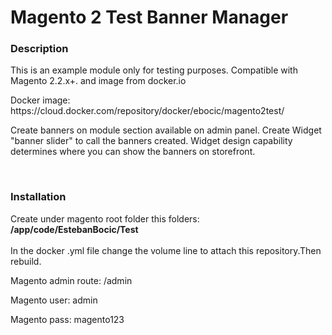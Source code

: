 # Magento 2 Test Banner Manager

<h3>Description</h3>
<p>
	This is an example module only for testing purposes. Compatible with Magento 2.2.x+. and image from docker.io
</p>
<p>Docker image: https://cloud.docker.com/repository/docker/ebocic/magento2test/</p>
<p>
	Create banners on module section available on admin panel.
	Create Widget "banner slider" to call the banners created.
	Widget design capability determines where you can show the banners on storefront.
</p>

<br/>

<h3>Installation</h3>
Create under magento root folder this folders: <br/>
<strong>/app/code/EstebanBocic/Test</strong><br><br>
In the docker .yml file change the volume line to attach this repository.Then rebuild.
<p> Magento admin route: /admin</p>
<p> Magento user: admin</p>
<p> Magento pass: magento123 </p>


